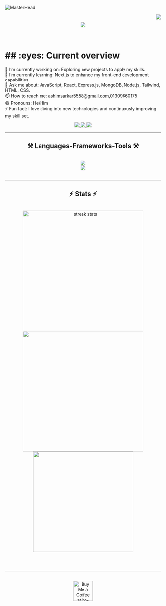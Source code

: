 ![MasterHead]([https://firebasestorage.googleapis.com/v0/b/flexi-coding.appspot.com/o/dempgi7-520f8d5f-63d4-4453-8822-dbc149ae27f8.gif?alt=media&token=91c0c7b2-93c3-4029-b011-1a8703c5730d](https://i.ibb.co.com/c2kWmnT/1.png))

<img align="right" src="https://visitor-badge.laobi.icu/badge?page_id=ashimsarkar1512.ashimsarkar1512" />

<h1 align="center">
    <img src="https://readme-typing-svg.herokuapp.com/?font=Righteous&size=35&center=true&vCenter=true&width=500&height=70&duration=4000&lines=Hi+There!+👋;+I'm+Ashim+Sarkar!+;+Front-end+Developer!;" />
</h1>
<br/>

<h1>## :eyes: Current overview</h1>


<div>
 
🔭 I’m currently working on: Exploring new projects to apply my skills.
<br/>
🌱 I’m currently learning: Next.js to enhance my front-end development capabilities.
<br/>
💬 Ask me about: JavaScript, React, Express.js, MongoDB, Node.js, Tailwind, HTML, CSS.
<br/>
📫 How to reach me: ashimsarkar5558@gmail.com,01309660175
<br/>
😄 Pronouns: He/Him
<br/>
⚡ Fun fact: I love diving into new technologies and continuously improving my skill set.

 </div>
 
<div align="center"> 
  <a href="mailto:ashimsarkar5558@gmail.com">
    <img src="https://img.shields.io/badge/Gmail-333333?style=for-the-badge&logo=gmail&logoColor=red" />
  </a>
  <a href="https://www.linkedin.com/in/ashim-sarkar-0b22432b5" target="_blank">
    <img src="https://img.shields.io/badge/LinkedIn-0077B5?style=for-the-badge&logo=linkedin&logoColor=white" target="_blank" />
  </a>
  <a href="https://www.facebook.com" target="_blank">
     <img src="https://img.shields.io/badge/facebook-FF5722?style=for-the-badge&logo=facebook&logoColor=white" target="_blank" /> <!-- sqlite, safari, google-chrome are other good icon options -->
  </a>
</div>

 <hr/>
 
<h2 align="center">⚒️ Languages-Frameworks-Tools ⚒️</h2>
<br/>
<div align="center">
    <img src="https://skillicons.dev/icons?i=react,html,css,vscode,github,figma,tailwind,git," /> <br>
    <img src="https://skillicons.dev/icons?i=nodejs,javascript,express,firebase,mongodb" />
</div>

<br/>
<hr/>



<h2 align="center">⚡ Stats ⚡</h2>
<br>
<div align=center>
  <img width=390  src="https://github-readme-stats.vercel.app/api?username=ashimsarkar1512&theme=react&hide_border=true&background=0D1117&stroke=0D1117&show_icons=true"alt="streak stats"/>
  <img width=390  src="https://github-readme-streak-stats.herokuapp.com?user=ashimsarkar1512&theme=react&hide_border=true&background=0D1117&stroke=0D1117&fire=FF1CF7&sideLabels=00F0FF&currStreakNum=FF1CF7&ring=FF1CF7&currStreakLabel=FF1CF7&sideNums=00F0FF"/>
  <br/>
  <img width=325 align="center" src="https://github-readme-stats.vercel.app/api/top-langs/?username=ashimsarkar1512&theme=react&hide_border=true&background=0D1117&stroke=0D1117&layout=compact" />
</div>

<br/><br/>

<hr/>

<br/>

<div align="center">
<a href='https://ko-fi.com/V7V4RAK9C' target='_blank'><img height='64' style='border:0px;height:64px;' src='https://storage.ko-fi.com/cdn/kofi1.png?v=3' border='0' alt='Buy Me a Coffee at ko-fi.com' /></a>
</div>

<br/>





